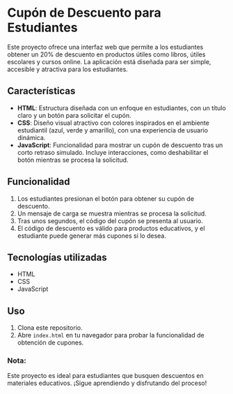# Cupón de Descuento para Estudiantes

Este proyecto ofrece una interfaz web que permite a los estudiantes obtener un 20% de descuento en productos útiles como libros, útiles escolares y cursos online. La aplicación está diseñada para ser simple, accesible y atractiva para los estudiantes.

## Características

- **HTML**: Estructura diseñada con un enfoque en estudiantes, con un título claro y un botón para solicitar el cupón.
- **CSS**: Diseño visual atractivo con colores inspirados en el ambiente estudiantil (azul, verde y amarillo), con una experiencia de usuario dinámica.
- **JavaScript**: Funcionalidad para mostrar un cupón de descuento tras un corto retraso simulado. Incluye interacciones, como deshabilitar el botón mientras se procesa la solicitud.

## Funcionalidad

1. Los estudiantes presionan el botón para obtener su cupón de descuento.
2. Un mensaje de carga se muestra mientras se procesa la solicitud.
3. Tras unos segundos, el código del cupón se presenta al usuario.
4. El código de descuento es válido para productos educativos, y el estudiante puede generar más cupones si lo desea.

## Tecnologías utilizadas

- HTML
- CSS
- JavaScript

## Uso

1. Clona este repositorio.
2. Abre `index.html` en tu navegador para probar la funcionalidad de obtención de cupones.

### Nota:
Este proyecto es ideal para estudiantes que busquen descuentos en materiales educativos. ¡Sigue aprendiendo y disfrutando del proceso!
